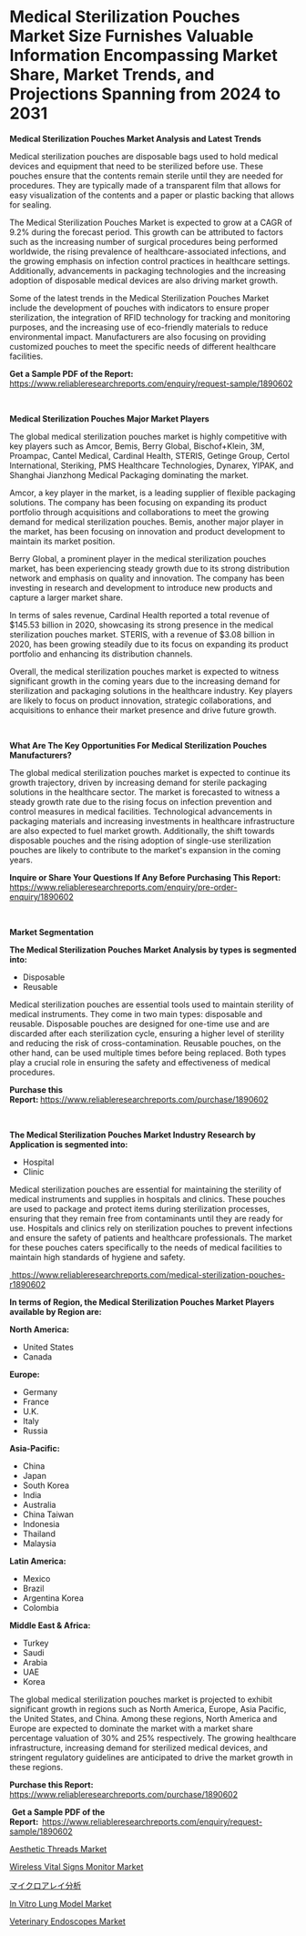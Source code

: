 <p><h1>Medical Sterilization Pouches Market Size Furnishes Valuable Information Encompassing Market Share, Market Trends, and Projections Spanning from 2024 to 2031</h1></p><p><strong>Medical Sterilization Pouches Market Analysis and Latest Trends</strong></p>
<p><p>Medical sterilization pouches are disposable bags used to hold medical devices and equipment that need to be sterilized before use. These pouches ensure that the contents remain sterile until they are needed for procedures. They are typically made of a transparent film that allows for easy visualization of the contents and a paper or plastic backing that allows for sealing.</p><p>The Medical Sterilization Pouches Market is expected to grow at a CAGR of 9.2% during the forecast period. This growth can be attributed to factors such as the increasing number of surgical procedures being performed worldwide, the rising prevalence of healthcare-associated infections, and the growing emphasis on infection control practices in healthcare settings. Additionally, advancements in packaging technologies and the increasing adoption of disposable medical devices are also driving market growth.</p><p>Some of the latest trends in the Medical Sterilization Pouches Market include the development of pouches with indicators to ensure proper sterilization, the integration of RFID technology for tracking and monitoring purposes, and the increasing use of eco-friendly materials to reduce environmental impact. Manufacturers are also focusing on providing customized pouches to meet the specific needs of different healthcare facilities.</p></p>
<p><strong>Get a Sample PDF of the Report:&nbsp;</strong> <a href="https://www.reliableresearchreports.com/enquiry/request-sample/1890602">https://www.reliableresearchreports.com/enquiry/request-sample/1890602</a></p>
<p>&nbsp;</p>
<p><strong>Medical Sterilization Pouches Major Market Players</strong></p>
<p><p>The global medical sterilization pouches market is highly competitive with key players such as Amcor, Bemis, Berry Global, Bischof+Klein, 3M, Proampac, Cantel Medical, Cardinal Health, STERIS, Getinge Group, Certol International, Steriking, PMS Healthcare Technologies, Dynarex, YIPAK, and Shanghai Jianzhong Medical Packaging dominating the market.</p><p>Amcor, a key player in the market, is a leading supplier of flexible packaging solutions. The company has been focusing on expanding its product portfolio through acquisitions and collaborations to meet the growing demand for medical sterilization pouches. Bemis, another major player in the market, has been focusing on innovation and product development to maintain its market position.</p><p>Berry Global, a prominent player in the medical sterilization pouches market, has been experiencing steady growth due to its strong distribution network and emphasis on quality and innovation. The company has been investing in research and development to introduce new products and capture a larger market share.</p><p>In terms of sales revenue, Cardinal Health reported a total revenue of $145.53 billion in 2020, showcasing its strong presence in the medical sterilization pouches market. STERIS, with a revenue of $3.08 billion in 2020, has been growing steadily due to its focus on expanding its product portfolio and enhancing its distribution channels.</p><p>Overall, the medical sterilization pouches market is expected to witness significant growth in the coming years due to the increasing demand for sterilization and packaging solutions in the healthcare industry. Key players are likely to focus on product innovation, strategic collaborations, and acquisitions to enhance their market presence and drive future growth.</p></p>
<p>&nbsp;</p>
<p><strong>What Are The Key Opportunities For Medical Sterilization Pouches Manufacturers?</strong></p>
<p><p>The global medical sterilization pouches market is expected to continue its growth trajectory, driven by increasing demand for sterile packaging solutions in the healthcare sector. The market is forecasted to witness a steady growth rate due to the rising focus on infection prevention and control measures in medical facilities. Technological advancements in packaging materials and increasing investments in healthcare infrastructure are also expected to fuel market growth. Additionally, the shift towards disposable pouches and the rising adoption of single-use sterilization pouches are likely to contribute to the market's expansion in the coming years.</p></p>
<p><strong>Inquire or Share Your Questions If Any Before Purchasing This Report:</strong> <a href="https://www.reliableresearchreports.com/enquiry/pre-order-enquiry/1890602">https://www.reliableresearchreports.com/enquiry/pre-order-enquiry/1890602</a></p>
<p>&nbsp;</p>
<p><strong>Market Segmentation</strong></p>
<p><strong>The Medical Sterilization Pouches Market Analysis by types is segmented into:</strong></p>
<p><ul><li>Disposable</li><li>Reusable</li></ul></p>
<p><p>Medical sterilization pouches are essential tools used to maintain sterility of medical instruments. They come in two main types: disposable and reusable. Disposable pouches are designed for one-time use and are discarded after each sterilization cycle, ensuring a higher level of sterility and reducing the risk of cross-contamination. Reusable pouches, on the other hand, can be used multiple times before being replaced. Both types play a crucial role in ensuring the safety and effectiveness of medical procedures.</p></p>
<p><strong>Purchase this Report:&nbsp;</strong><a href="https://www.reliableresearchreports.com/purchase/1890602">https://www.reliableresearchreports.com/purchase/1890602</a></p>
<p>&nbsp;</p>
<p><strong>The Medical Sterilization Pouches Market Industry Research by Application is segmented into:</strong></p>
<p><ul><li>Hospital</li><li>Clinic</li></ul></p>
<p><p>Medical sterilization pouches are essential for maintaining the sterility of medical instruments and supplies in hospitals and clinics. These pouches are used to package and protect items during sterilization processes, ensuring that they remain free from contaminants until they are ready for use. Hospitals and clinics rely on sterilization pouches to prevent infections and ensure the safety of patients and healthcare professionals. The market for these pouches caters specifically to the needs of medical facilities to maintain high standards of hygiene and safety.</p></p>
<p><a href="https://www.reliableresearchreports.com/medical-sterilization-pouches-r1890602">&nbsp;https://www.reliableresearchreports.com/medical-sterilization-pouches-r1890602</a></p>
<p><strong>In terms of Region, the Medical Sterilization Pouches Market Players available by Region are:</strong></p>
<p>
    <p> <strong> North America: </strong>
        <ul>
            <li>United States</li>
            <li>Canada</li>
        </ul>
        </p> 
    <p> <strong> Europe: </strong>
        <ul>
            <li>Germany</li>
            <li>France</li>
            <li>U.K.</li>
            <li>Italy</li>
            <li>Russia</li>
        </ul>
        </p> 
    <p> <strong> Asia-Pacific: </strong>
        <ul>
            <li>China</li>
            <li>Japan</li>
            <li>South Korea</li>
            <li>India</li>
            <li>Australia</li>
            <li>China Taiwan</li>
            <li>Indonesia</li>
            <li>Thailand</li>
            <li>Malaysia</li>
        </ul>
        </p> 
    <p> <strong> Latin America: </strong>
        <ul>
            <li>Mexico</li>
            <li>Brazil</li>
            <li>Argentina Korea</li>
            <li>Colombia</li>
        </ul>
        </p> 
    <p> <strong> Middle East & Africa: </strong>
        <ul>
            <li>Turkey</li>
            <li>Saudi</li>
            <li>Arabia</li>
            <li>UAE</li>
            <li>Korea</li>
        </ul>
    </p>
    </p>
<p><p>The global medical sterilization pouches market is projected to exhibit significant growth in regions such as North America, Europe, Asia Pacific, the United States, and China. Among these regions, North America and Europe are expected to dominate the market with a market share percentage valuation of 30% and 25% respectively. The growing healthcare infrastructure, increasing demand for sterilized medical devices, and stringent regulatory guidelines are anticipated to drive the market growth in these regions.</p></p>
<p><strong>Purchase this Report: </strong><a href="https://www.reliableresearchreports.com/purchase/1890602">https://www.reliableresearchreports.com/purchase/1890602</a></p>
<p>&nbsp;<strong>Get a Sample PDF of the Report:&nbsp;&nbsp;</strong><a href="https://www.reliableresearchreports.com/enquiry/request-sample/1890602">https://www.reliableresearchreports.com/enquiry/request-sample/1890602</a></p>
<p><strong></strong></p>
<p><p><a href="https://github.com/dimitrishawkinswaynenp91rgz/Market-Research-Report-List-2/blob/main/aesthetic-threads-market.md">Aesthetic Threads Market</a></p><p><a href="https://github.com/gladysalidde/Market-Research-Report-List-1/blob/main/wireless-vital-signs-monitor-market.md">Wireless Vital Signs Monitor Market</a></p><p><a href="https://github.com/CarlieShields/Market-Research-Report-List-1/blob/main/282504951298.md">マイクロアレイ分析</a></p><p><a href="https://www.linkedin.com/pulse/vitro-lung-model-market-research-report-its-history-yjhne?trackingId=hj9VSrvpjI5JDPSjRyKHiw%3D%3D">In Vitro Lung Model Market</a></p><p><a href="https://www.linkedin.com/pulse/analyzing-veterinary-endoscopes-market-global-industry-ffsze?trackingId=eW%2BHhYIY74DzIOBssRkBVA%3D%3D">Veterinary Endoscopes Market</a></p></p>